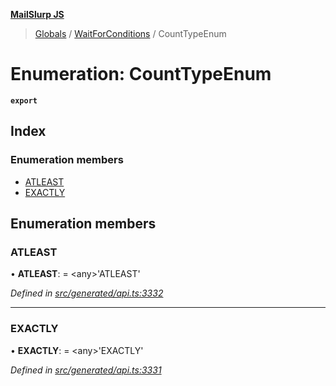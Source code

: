 **[MailSlurp JS](../README.md)**

> [Globals](../README.md) / [WaitForConditions](../modules/waitforconditions.md) / CountTypeEnum

# Enumeration: CountTypeEnum

**`export`** 

## Index

### Enumeration members

* [ATLEAST](waitforconditions.counttypeenum.md#atleast)
* [EXACTLY](waitforconditions.counttypeenum.md#exactly)

## Enumeration members

### ATLEAST

•  **ATLEAST**:  = \<any>'ATLEAST'

*Defined in [src/generated/api.ts:3332](https://github.com/mailslurp/mailslurp-client/blob/8726614/src/generated/api.ts#L3332)*

___

### EXACTLY

•  **EXACTLY**:  = \<any>'EXACTLY'

*Defined in [src/generated/api.ts:3331](https://github.com/mailslurp/mailslurp-client/blob/8726614/src/generated/api.ts#L3331)*

